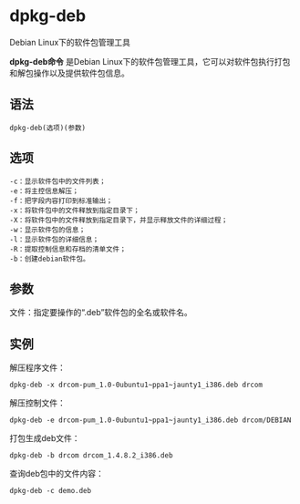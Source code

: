 # dpkg-deb

Debian Linux下的软件包管理工具


**dpkg-deb命令** 是Debian Linux下的软件包管理工具，它可以对软件包执行打包和解包操作以及提供软件包信息。

##  语法

```
dpkg-deb(选项)(参数)
```

##  选项

```
-c：显示软件包中的文件列表；
-e：将主控信息解压；
-f：把字段内容打印到标准输出；
-x：将软件包中的文件释放到指定目录下；
-X：将软件包中的文件释放到指定目录下，并显示释放文件的详细过程；
-w：显示软件包的信息；
-l：显示软件包的详细信息；
-R：提取控制信息和存档的清单文件；
-b：创建debian软件包。
```

##  参数

文件：指定要操作的“.deb”软件包的全名或软件名。

##  实例

解压程序文件：

```
dpkg-deb -x drcom-pum_1.0-0ubuntu1~ppa1~jaunty1_i386.deb drcom
```

解压控制文件：

```
dpkg-deb -e drcom-pum_1.0-0ubuntu1~ppa1~jaunty1_i386.deb drcom/DEBIAN
```

打包生成deb文件：

```
dpkg-deb -b drcom drcom_1.4.8.2_i386.deb
```

查询deb包中的文件内容：

```
dpkg-deb -c demo.deb
```



